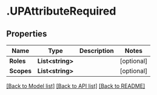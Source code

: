 # .UPAttributeRequired
## Properties

Name | Type | Description | Notes
------------ | ------------- | ------------- | -------------
**Roles** | **List&lt;string&gt;** |  | [optional] 
**Scopes** | **List&lt;string&gt;** |  | [optional] 

[[Back to Model list]](../README.md#documentation-for-models) [[Back to API list]](../README.md#documentation-for-api-endpoints) [[Back to README]](../README.md)


